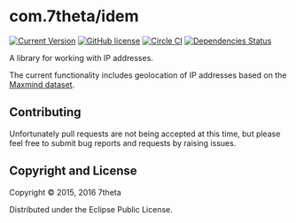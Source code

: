 # com.7theta/idem
[![Current Version](https://img.shields.io/clojars/v/com.7theta/idem.svg)](https://clojars.org/com.7theta/idem)
[![GitHub license](https://img.shields.io/github/license/7theta/idem.svg)](LICENSE)
[![Circle CI](https://circleci.com/gh/7theta/idem.svg?style=shield)](https://circleci.com/gh/7theta/idem)
[![Dependencies Status](https://jarkeeper.com/7theta/idem/status.svg)](https://jarkeeper.com/7theta/idem)

A library for working with IP addresses.

The current functionality includes geolocation of IP addresses based
on the [Maxmind dataset](https://dev.maxmind.com/geoip/geoip2/downloadable/).

## Contributing

Unfortunately pull requests are not being accepted at this time, but
please feel free to submit bug reports and requests by raising issues.

## Copyright and License

Copyright © 2015, 2016 7theta

Distributed under the Eclipse Public License.
